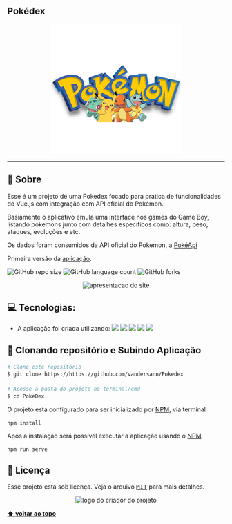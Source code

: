 ## Pokédex
<p align="center">
    <img width="300" src="/src/assets/title50.png">
</p>

-------

## 🔎 Sobre
Esse é um projeto de uma Pokedex focado para pratica de funcionalidades do Vue.js com integração com API oficial do Pokémon.

Basiamente o aplicativo emula uma interface nos games do Game Boy, listando pokemons junto com detalhes
específicos como: altura, peso, ataques, evoluções e etc.

Os dados foram consumidos da API oficial do Pokemon, a [PokéApi](https://pokeapi.co/)

Primeira versão da [aplicação](https://user-images.githubusercontent.com/65673565/163481449-aef38c4b-ba00-46c6-805c-38f732d69b76.gif).

![GitHub repo size](https://img.shields.io/github/repo-size/vandersann/Pokedex?style=for-the-badge)
![GitHub language count](https://img.shields.io/github/languages/count/vandersann/Pokedex?style=for-the-badge)
![GitHub forks](https://img.shields.io/github/forks/iuricode/Pokedex?style=for-the-badge)

<p align="center">
<img  width="800" src="/src/assets/apresentacao.gif" alt="apresentacao do site">
</p>


## 💻 Tecnologias:

* A aplicação foi criada utilizando:
  <img src="https://img.shields.io/badge/html5-%23E34F26.svg?style=flat&logo=html5&logoColor=white">
  <img src="https://img.shields.io/badge/css3-%231572B6.svg?style=flat&logo=css3&logoColor=white">
  <img src="https://img.shields.io/badge/vuejs-%2335495e.svg?style=flat&logo=vuedotjs&logoColor=%234FC08D">
  <img src="https://img.shields.io/badge/Vuetify-1867C0?style=flat&logo=vuetify&logoColor=AEDDFF">
  <img src="https://img.shields.io/badge/node.js-6DA55F?style=flat&logo=node.js&logoColor=white">   
  
## 🤘 Clonando repositório e Subindo Aplicação

```bash
# Clone este repositório
$ git clone https://https://github.com/vandersann/Pokedex

# Acesse a pasta do projeto no terminal/cmd
$ cd PokeDex
```

O projeto está configurado para ser inicializado por [NPM](https://www.npmjs.com/), via terminal

```shell
npm install
```

Após a instalação será possível executar a aplicação usando o [NPM](https://www.npmjs.com/)

```shell
npm run serve
```

## 📝 Licença

Esse projeto está sob licença. Veja o arquivo <kbd>[MIT](Mit.md)</kbd> para mais detalhes.

<p align="center">
  <img witdh="300" src="https://user-images.githubusercontent.com/65673565/190916838-46057236-9d6e-4e75-b919-d24f673caec7.svg" alt="logo do criador do projeto")
 </p>


**[⬆ voltar ao topo](#Pokédex )**
